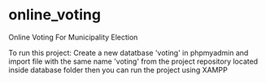 # online_voting
Online Voting For Municipality Election

To run this project:
  Create a new datatbase 'voting' in phpmyadmin and import file with the same name 'voting' from the project repository located inside database folder
  then you can run the project using XAMPP 
  

